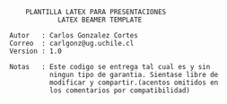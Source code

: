
		PLANTILLA LATEX PARA PRESENTACIONES
				LATEX BEAMER TEMPLATE
	
	Autor	: Carlos Gonzalez Cortes
	Correo	: carlgonz@ug.uchile.cl
	Version	: 1.0

	Notas	: Este codigo se entrega tal cual es y sin
			  ningun tipo de garantia. Sientase libre de
			  modificar y compartir.(acentos omitidos en
			  los comentarios por compatibilidad)